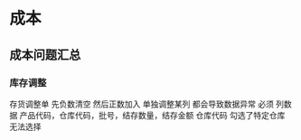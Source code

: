 # 成本

## 成本问题汇总

### 库存调整

存货调整单 先负数清空 然后正数加入   单独调整某列 都会导致数据异常
必须 列数据 产品代码，仓库代码，批号，结存数量，结存金额
仓库代码 勾选了特定仓库  无法选择
